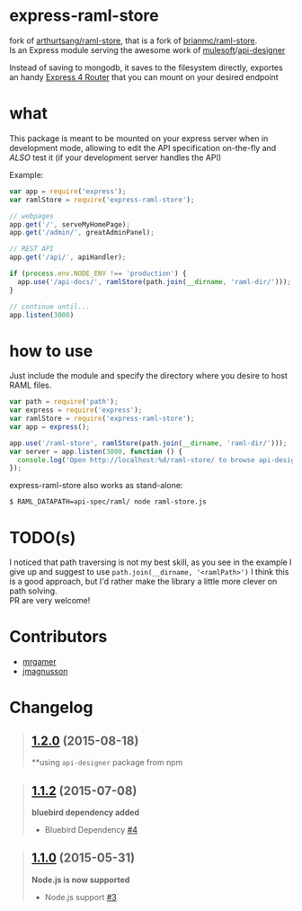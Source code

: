 # express-raml-store
fork of [arthurtsang/raml-store](https://github.com/arthurtsang/raml-store), that is a fork of [brianmc/raml-store](https://github.com/brianmc/raml-store).  
Is an Express module serving the awesome work of [mulesoft](https://github.com/mulesoft)/[api-designer](https://github.com/mulesoft/api-designer)  

Instead of saving to mongodb, it saves to the filesystem directly, exportes an handy [Express 4 Router](http://expressjs.com/guide/routing.html#express-router) that you can mount on your desired endpoint

# what
This package is meant to be mounted on your express server when in development mode, allowing to edit the API specification on-the-fly and
_ALSO_ test it (if your development server handles the API)

Example:
```javascript
var app = require('express');
var ramlStore = require('express-raml-store');

// webpages
app.get('/', serveMyHomePage);
app.get('/admin/', greatAdminPanel);

// REST API
app.get('/api/', apiHandler);

if (process.env.NODE_ENV !== 'production') {
  app.use('/api-docs/', ramlStore(path.join(__dirname, 'raml-dir/')));
}

// continue until...
app.listen(3000)
```


# how to use
Just include the module and specify the directory where you desire to host RAML files.

```javascript
var path = require('path');
var express = require('express');
var ramlStore = require('express-raml-store');
var app = express();

app.use('/raml-store', ramlStore(path.join(__dirname, 'raml-dir/')));
var server = app.listen(3000, function () {
  console.log('Open http://localhost:%d/raml-store/ to browse api-designer', server.address().port);
});
```

express-raml-store also works as stand-alone:

```shell
$ RAML_DATAPATH=api-spec/raml/ node raml-store.js
```

# TODO(s)
I noticed that path traversing is not my best skill, as you see in the example I give up and suggest to use `path.join(__dirname, '<ramlPath>')`
I think this is a good approach, but I'd rather make the library a little more clever on path solving.  
PR are very welcome!

# Contributors

  * [mrgamer](https://github.com/mrgamer)
  * [jmagnusson](https://github.com/jmagnusson)

# Changelog

>## [1.2.0](https://github.com/mrgamer/express-raml-store/tree/1.2.0) (2015-08-18)
>
>  **using `api-designer` package from npm
>

> ## [1.1.2](https://github.com/mrgamer/express-raml-store/tree/1.1.2) (2015-07-08)
>
> **bluebird dependency added**
>
> - Bluebird Dependency [\#4](https://github.com/mrgamer/express-raml-store/issues/4)

> ## [1.1.0](https://github.com/mrgamer/express-raml-store/tree/1.1.0) (2015-05-31)
>
> **Node.js is now supported**
>
> - Node.js support [\#3](https://github.com/mrgamer/express-raml-store/pull/3)
